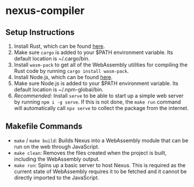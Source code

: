 # nexus-compiler

## Setup Instructions
1. Install Rust, which can be found [here](https://www.rust-lang.org/tools/install).
2. Make sure `cargo` is added to your $PATH environment variable. Its default location is ~/.cargo/bin.
3. Install `wasm-pack` to get all of the WebAssembly utilities for compiling the Rust code by running `cargo install wasm-pack`.
4. Install Node.js, which can be found [here](https://nodejs.org/en/).
5. Make sure Node.js is added to your $PATH environment variable. Its default location is ~/.npm-global/bin.
6. *Recommended:* Install `serve` to be able to start up a simple web server by running `npm i -g serve`. If this is not done, the `make run` command will automatically call `npx serve` to collect the package from the internet.

## Makefile Commands
* `make` / `make build`: Builds Nexus into a WebAssembly module that can be run on the web through JavaScript.
* `make clean`: Removes the files created when the project is built, including the WebAssembly output.
* `make run`: Spins up a basic server to host Nexus. This is required as the current state of WebAssembly requires it to be fetched and it cannot be directly imported to the JavaScript.